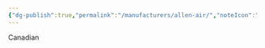 ```yaml
---
{"dg-publish":true,"permalink":"/manufacturers/allen-air/","noteIcon":"","created":"2025-07-07T14:23:45.847-05:00"}
---
```



Canadian